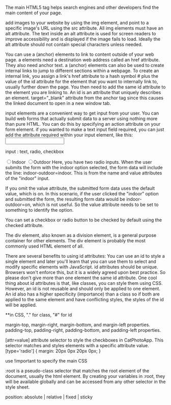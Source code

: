 The main HTML5 tag helps search engines and other developers find the main content of your page.

add images to your website by using the img element, and point to a specific image's URL using the src attribute.
All img elements must have an alt attribute. The text inside an alt attribute is used for screen readers to improve accessibility and is displayed if the image fails to load.
Ideally the alt attribute should not contain special characters unless needed.

You can use a (anchor) elements to link to content outside of your web page.
a elements need a destination web address called an href attribute. They also need anchor text.
a (anchor) elements can also be used to create internal links to jump to different sections within a webpage.
To create an internal link, you assign a link's href attribute to a hash symbol # plus the value of the id attribute for the element that you want to internally link to, usually further down the page. You then need to add the same id attribute to the element you are linking to. An id is an attribute that uniquely describes an element.
target="_blank" attribute from the anchor tag since this causes the linked document to open in a new window tab.

input elements are a convenient way to get input from your user.
You can build web forms that actually submit data to a server using nothing more than pure HTML. You can do this by specifying an action attribute on your form element.
 if you wanted to make a text input field required, you can just add the attribute required within your input element, like this: <input type="text" required>

 input : text, radio, checkbox

 <label for="indoor">
  <input id="indoor" value="indoor" type="radio" name="indoor-outdoor">Indoor
</label>
<label for="outdoor">
  <input id="outdoor" value="outdoor" type="radio" name="indoor-outdoor">Outdoor
</label>
Here, you have two radio inputs. When the user submits the form with the indoor option selected, the form data will include the line: indoor-outdoor=indoor. This is from the name and value attributes of the "indoor" input.

If you omit the value attribute, the submitted form data uses the default value, which is on. In this scenario, if the user clicked the "indoor" option and submitted the form, the resulting form data would be indoor-outdoor=on, which is not useful. So the value attribute needs to be set to something to identify the option.

You can set a checkbox or radio button to be checked by default using the checked attribute.


The div element, also known as a division element, is a general purpose container for other elements.
The div element is probably the most commonly used HTML element of all.


There are several benefits to using id attributes: You can use an id to style a single element and later you'll learn that you can use them to select and modify specific elements with JavaScript.
id attributes should be unique. Browsers won't enforce this, but it is a widely agreed upon best practice. So please don't give more than one element the same id attribute.
One cool thing about id attributes is that, like classes, you can style them using CSS.
However, an id is not reusable and should only be applied to one element. An id also has a higher specificity (importance) than a class so if both are applied to the same element and have conflicting styles, the styles of the id will be applied.

**in CSS, "." for class, "#" for id

margin-top, margin-right, margin-bottom, and margin-left properties.
padding-top, padding-right, padding-bottom, and padding-left properties.

[attr=value] attribute selector to style the checkboxes in CatPhotoApp. This selector matches and styles elements with a specific attribute value.
[type='radio'] {
  margin: 20px 0px 20px 0px;
}

use !important to specify the main CSS

:root is a pseudo-class selector that matches the root element of the document, usually the html element. By creating your variables in :root, they will be available globally and can be accessed from any other selector in the style sheet.

position: absolute | relative | fixed | sticky